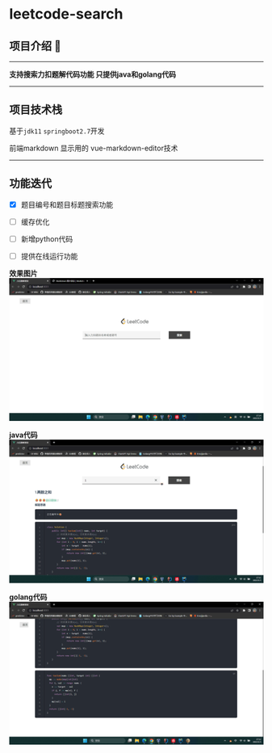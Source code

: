 # leetcode-search

## 项目介绍 🤠
___
**支持搜索力扣题解代码功能 只提供java和golang代码**
___

## 项目技术栈
基于`jdk11` `springboot2.7`开发

前端markdown 显示用的 vue-markdown-editor技术

---

## 功能迭代 
- [x] 题目编号和题目标题搜索功能
- [ ] 缓存优化
- [ ] 新增python代码
- [ ] 提供在线运行功能



**效果图片**
![这是图片](/img/case3.png)

**java代码**
![这是图片](/img/case1.png)

**golang代码**
![这是图片](/img/case2.png)

